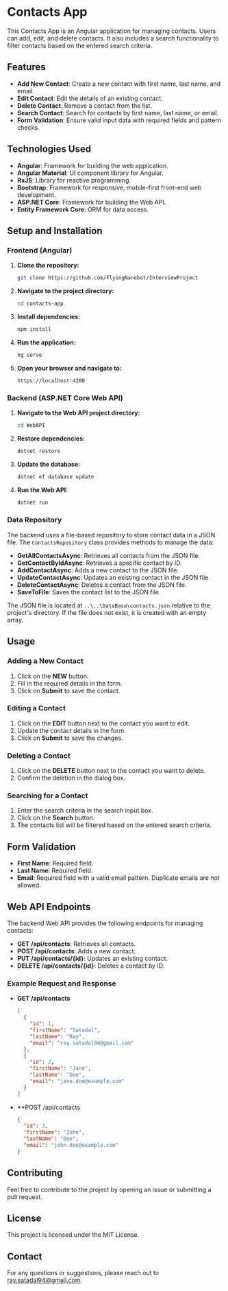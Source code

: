 # Contacts App

This Contacts App is an Angular application for managing contacts. Users can add, edit, and delete contacts. It also includes a search functionality to filter contacts based on the entered search criteria.

## Features

- **Add New Contact**: Create a new contact with first name, last name, and email.
- **Edit Contact**: Edit the details of an existing contact.
- **Delete Contact**: Remove a contact from the list.
- **Search Contact**: Search for contacts by first name, last name, or email.
- **Form Validation**: Ensure valid input data with required fields and pattern checks.

## Technologies Used

- **Angular**: Framework for building the web application.
- **Angular Material**: UI component library for Angular.
- **RxJS**: Library for reactive programming.
- **Bootstrap**: Framework for responsive, mobile-first front-end web development.
- **ASP.NET Core**: Framework for building the Web API.
- **Entity Framework Core**: ORM for data access.

## Setup and Installation

### Frontend (Angular)

1. **Clone the repository:**
    ```bash
    git clone https://github.com/FlyingNanobot/InterviewProject
    ```

2. **Navigate to the project directory:**
    ```bash
    cd contacts-app
    ```

3. **Install dependencies:**
    ```bash
    npm install
    ```

4. **Run the application:**
    ```bash
    ng serve
    ```

5. **Open your browser and navigate to:**
    ```
    https://localhost:4200
    ```

### Backend (ASP.NET Core Web API)

1. **Navigate to the Web API project directory:**
    ```bash
    cd WebAPI
    ```

2. **Restore dependencies:**
    ```bash
    dotnet restore
    ```

3. **Update the database:**
    ```bash
    dotnet ef database update
    ```

4. **Run the Web API:**
    ```bash
    dotnet run
    ```

### Data Repository

The backend uses a file-based repository to store contact data in a JSON file. The `ContactsRepository` class provides methods to manage the data:

- **GetAllContactsAsync**: Retrieves all contacts from the JSON file.
- **GetContactByIdAsync**: Retrieves a specific contact by ID.
- **AddContactAsync**: Adds a new contact to the JSON file.
- **UpdateContactAsync**: Updates an existing contact in the JSON file.
- **DeleteContactAsync**: Deletes a contact from the JSON file.
- **SaveToFile**: Saves the contact list to the JSON file.

The JSON file is located at `..\..\DataBase\contacts.json` relative to the project's directory. If the file does not exist, it is created with an empty array.

## Usage

### Adding a New Contact

1. Click on the **NEW** button.
2. Fill in the required details in the form.
3. Click on **Submit** to save the contact.

### Editing a Contact

1. Click on the **EDIT** button next to the contact you want to edit.
2. Update the contact details in the form.
3. Click on **Submit** to save the changes.

### Deleting a Contact

1. Click on the **DELETE** button next to the contact you want to delete.
2. Confirm the deletion in the dialog box.

### Searching for a Contact

1. Enter the search criteria in the search input box.
2. Click on the **Search** button.
3. The contacts list will be filtered based on the entered search criteria.

## Form Validation

- **First Name**: Required field.
- **Last Name**: Required field.
- **Email**: Required field with a valid email pattern. Duplicate emails are not allowed.

## Web API Endpoints

The backend Web API provides the following endpoints for managing contacts:

- **GET /api/contacts**: Retrieves all contacts.
- **POST /api/contacts**: Adds a new contact.
- **PUT /api/contacts/{id}**: Updates an existing contact.
- **DELETE /api/contacts/{id}**: Deletes a contact by ID.

### Example Request and Response

- **GET /api/contacts**

  ```json
  [
    {
      "id": 1,
      "firstName": "Satadal",
      "lastName": "Ray",
      "email": "ray.satadal94@gmail.com"
    },
    {
      "id": 2,
      "firstName": "Jane",
      "lastName": "Doe",
      "email": "jane.doe@example.com"
    }
  ]

- **POST /api/contacts

  ```json
  {
    "id": 3,
    "firstName": "John",
    "lastName": "Doe",
    "email": "john.doe@example.com"
  }

## Contributing
Feel free to contribute to the project by opening an issue or submitting a pull request.

## License
This project is licensed under the MIT License.

## Contact
For any questions or suggestions, please reach out to ray.satadal94@gmail.com.